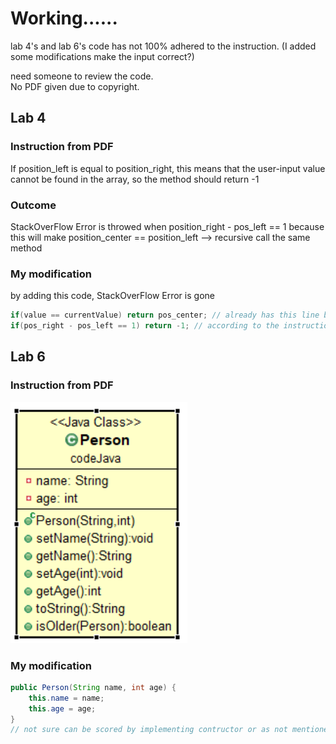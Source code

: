 # Working......

lab 4's and lab 6's code has not 100% adhered to the instruction. (I added some modifications make the input correct?)

need someone to review the code.  
No PDF given due to copyright.

## Lab 4
### Instruction from PDF
If position_left is equal to position_right, this means that the user-input value cannot be found in the array, so the method should return -1  
  
### Outcome 
StackOverFlow Error is throwed when position_right - pos_left == 1 because this will make position_center == position_left --> recursive call the same method

### My modification
by adding this code, StackOverFlow Error is gone
```java
if(value == currentValue) return pos_center; // already has this line before modification
if(pos_right - pos_left == 1) return -1; // according to the instructions, this line should be gone
```
## Lab 6
### Instruction from PDF

![alt text](https://raw.githubusercontent.com/new5558/javaLabFinal/master/image.PNG)

### My modification
```java
public Person(String name, int age) {
	this.name = name;
	this.age = age;
}
// not sure can be scored by implementing contructor or as not mentioned in the instruction
```
